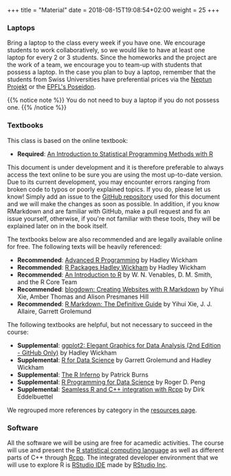 +++
title = "Material"
date =  2018-08-15T19:08:54+02:00
weight = 25
+++

### Laptops
Bring a laptop to the class every week if you have one. We encourage students to work collaboratively, so we would like to have at least one laptop for every 2 or 3 students. Since the homeworks and the project are the work of a team, we encourage you to team-up with students that possess a laptop. In the case you plan to buy a laptop, remember that the students from Swiss Universities have preferential prices via the [Neptun Projekt](https://www.projektneptun.ch/) or the [EPFL's Poseidon](https://poseidon.epfl.ch/).

{{% notice note %}}
You do not need to buy a laptop if you do not possess one.
{{% /notice %}}

### Textbooks
This class is based on the online textbook:

- **Required**: [An Introduction to Statistical Programming Methods with R](http://r.smac-group.com)

This document is under development and it is therefore preferable to always access the text online to be sure you are using the most up-to-date version. Due to its current development, you may encounter errors ranging from broken code to typos or poorly explained topics. If you do, please let us know! Simply add an issue to the [GitHub repository](https://github.com/SMAC-Group/ds/issues) used for this document and we will make the changes as soon as possible. In addition, if you know RMarkdown and are familiar with GitHub, make a pull request and fix an issue yourself, otherwise, if you're not familiar with these tools, they will be explained later on in the book itself.

The textbooks below are also recommended and are legally available online for free. The following texts will be heavily referenced:

- **Recommended**: [Advanced R Programming](http://adv-r.had.co.nz/) by Hadley Wickham
- **Recommended**: [R Packages Hadley Wickham](http://r-pkgs.had.co.nz/) by Hadley Wickham
- **Recommended**: [An Introduction to R](https://cran.r-project.org/doc/manuals/r-release/R-intro.pdf) by W. N. Venables, D. M. Smith, and the R Core Team
- **Recommended**: [blogdown: Creating Websites with R Markdown](https://bookdown.org/yihui/blogdown/) by Yihui Xie, Amber Thomas and Alison Presmanes Hill
- **Recommended**: [R Markdown: The Definitive Guide](https://bookdown.org/yihui/rmarkdown/) by Yihui Xie, J. J. Allaire, Garrett Grolemund

The following textbooks are helpful, but not necessary to succeed in the course:

- **Supplemental**: [ggplot2: Elegant Graphics for Data Analysis (2nd Edition - GitHub Only)](https://github.com/hadley/ggplot2-book) by Hadley Wickham
- **Supplemental**: [R for Data Science](http://r4ds.had.co.nz/) by Garrett Grolemund and Hadley Wickham
- **Supplemental**: [The R Inferno](https://www.burns-stat.com/pages/Tutor/R_inferno.pdf) by Patrick Burns
- **Supplemental**: [R Programming for Data Science](https://bookdown.org/rdpeng/rprogdatascience/) by Roger D. Peng
- **Supplemental**: [Seamless R and C++ integration with Rcpp](http://www.rcpp.org/book/) by Dirk Eddelbuettel

We regrouped more references by category in the [resources page](https://ptds2018.netlify.com/resources/).

### Software
All the software we will be using are free for acamedic activities. The course will use and present the [R statistical computing language](https://www.r-project.org/) as well as different parts of C++ through [Rcpp](http://www.rcpp.org/). The integrated developer environment that we will use to explore R is [RStudio IDE](https://www.rstudio.com/products/rstudio/) made by [RStudio Inc](https://www.rstudio.com/).